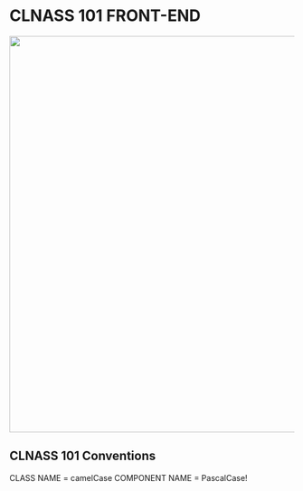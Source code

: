 # CLNASS 101 FRONT-END 

<img src="https://lh3.googleusercontent.com/u9mMyMbAZwGJ3_1B2VvI3uPotP520QkKJThWMGHrpnRkD1COcGdDRkoai9kx70-potETPwBPfbK_PQA4NYffLmOtD8M7W9JIl0NuONGrUqsOOZY8DqzwbVwxoj1R5zK0yYQwaVKBAtAmlhSAjyG-H6Yumx5zeiQIXW13AFTihTqOAmdpcPmeR3ieO1nJnxxpnTXo80qaY54kRnxz3l_TKPKq7Fdw9jzY1o7BAzZ12FJJ3nXFT6jnjxpKV3erysFiy1bF5fo4g0FsBzLqTwGOgq57I6felFHb9WGjovVrtPHTxF7n5Fnn2GADcW5nICVSNM7elBpj3FoU5cybxznfJu9e94JlXpaCs62lznMWZfEjfu7tYWkBjHPCSeI6AA-LApW8jS9Bz3JYXzqhbT6HRyAF3TROT0SYp6GC1OrHyCClCkJxOCBGMjezHfi0qJQEaAKG6KQUFX9oldxDALQ15y0P2WBgyQYd_nSWSmW7rm_t6KlO3kKKf2GRTmIafEJg22aCflzqQkL7OiTp8GQM_qQU_ttk42H6Dw8bbX7GE4qIBEQtkH0aK1326A9wgxVZHqQ-_46xpsmAzxzAtOvn6-hJHUc9mCJlTp8d0ndAD_TaEAdB5NfOS0IzBKRwsgfFJCMl4I1KT8ObJK5VBIhwl8hkQhZ-sQ2byv2AF1LZrIbnLJpJRBDH-RRp4siyzw=w1024-h768-no?authuser=0" width='700px'>

## CLNASS 101 Conventions
CLASS NAME = camelCase
COMPONENT NAME = PascalCase!
